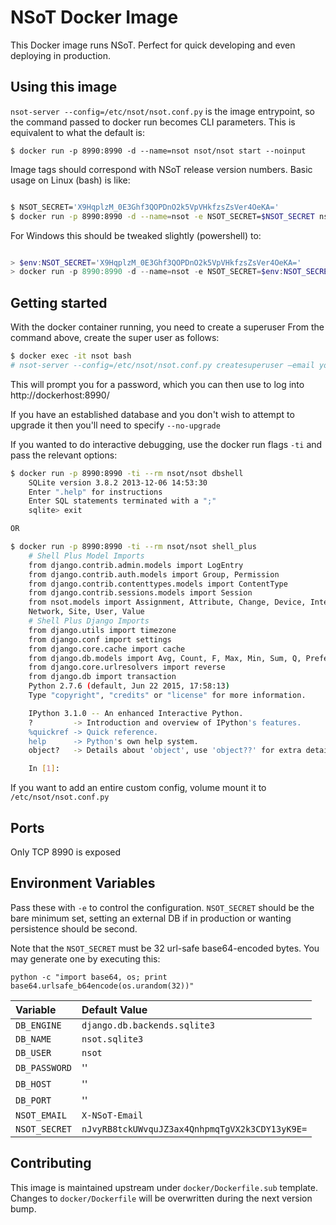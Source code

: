 # NSoT Docker Image

This Docker image runs NSoT. Perfect for quick developing and even deploying in
production.

## Using this image

`nsot-server --config=/etc/nsot/nsot.conf.py` is the image entrypoint, so the
command passed to docker run becomes CLI parameters. This is equivalent to what
the default is:

```
$ docker run -p 8990:8990 -d --name=nsot nsot/nsot start --noinput
```

Image tags should correspond with NSoT release version numbers. Basic usage on Linux (bash) is
like:

```bash

$ NSOT_SECRET='X9HqplzM_0E3Ghf3QOPDnO2k5VpVHkfzsZsVer4OeKA='
$ docker run -p 8990:8990 -d --name=nsot -e NSOT_SECRET=$NSOT_SECRET nsot/nsot:1.0.10
```
For Windows this should be tweaked slightly (powershell) to:

```powershell

> $env:NSOT_SECRET='X9HqplzM_0E3Ghf3QOPDnO2k5VpVHkfzsZsVer4OeKA='
> docker run -p 8990:8990 -d --name=nsot -e NSOT_SECRET=$env:NSOT_SECRET nsot/nsot:1.0.10
```

## Getting started

With the docker container running, you need to create a superuser
From the command above, create the super user as follows:

```bash
$ docker exec -it nsot bash
# nsot-server --config=/etc/nsot/nsot.conf.py createsuperuser —email your@email.here
```

This will prompt you for a password, which you can then use to log into http://dockerhost:8990/

If you have an established database and you don't wish to attempt to upgrade it
then you'll need to specify `--no-upgrade`

If you wanted to do interactive debugging, use the docker run flags `-ti` and
pass the relevant options:

```bash
$ docker run -p 8990:8990 -ti --rm nsot/nsot dbshell
    SQLite version 3.8.2 2013-12-06 14:53:30
    Enter ".help" for instructions
    Enter SQL statements terminated with a ";"
    sqlite> exit

OR

$ docker run -p 8990:8990 -ti --rm nsot/nsot shell_plus
    # Shell Plus Model Imports
    from django.contrib.admin.models import LogEntry
    from django.contrib.auth.models import Group, Permission
    from django.contrib.contenttypes.models import ContentType
    from django.contrib.sessions.models import Session
    from nsot.models import Assignment, Attribute, Change, Device, Interface,
    Network, Site, User, Value
    # Shell Plus Django Imports
    from django.utils import timezone
    from django.conf import settings
    from django.core.cache import cache
    from django.db.models import Avg, Count, F, Max, Min, Sum, Q, Prefetch
    from django.core.urlresolvers import reverse
    from django.db import transaction
    Python 2.7.6 (default, Jun 22 2015, 17:58:13)
    Type "copyright", "credits" or "license" for more information.

    IPython 3.1.0 -- An enhanced Interactive Python.
    ?         -> Introduction and overview of IPython's features.
    %quickref -> Quick reference.
    help      -> Python's own help system.
    object?   -> Details about 'object', use 'object??' for extra details.

    In [1]:
```

If you want to add an entire custom config, volume mount it to
`/etc/nsot/nsot.conf.py`

## Ports

Only TCP 8990 is exposed

## Environment Variables

Pass these with `-e` to control the configuration. `NSOT_SECRET` should be the
bare minimum set, setting an external DB if in production or wanting
persistence should be second.

Note that the `NSOT_SECRET` must be 32 url-safe base64-encoded bytes. You may
generate one by executing this:

```
python -c "import base64, os; print base64.urlsafe_b64encode(os.urandom(32))"
```

| Variable            | Default Value    |
|:--------------------|:-----------------|
| `DB_ENGINE`         | `django.db.backends.sqlite3` |
| `DB_NAME`           | `nsot.sqlite3`               |
| `DB_USER`           | `nsot`                       |
| `DB_PASSWORD`       | ''                           |
| `DB_HOST`           | ''                           |
| `DB_PORT`           | ''                           |
| `NSOT_EMAIL`        | `X-NSoT-Email`               |
| `NSOT_SECRET`       | `nJvyRB8tckUWvquJZ3ax4QnhpmqTgVX2k3CDY13yK9E=` |

## Contributing

This image is maintained upstream under `docker/Dockerfile.sub` template.
Changes to `docker/Dockerfile` will be overwritten during the next version
bump.
